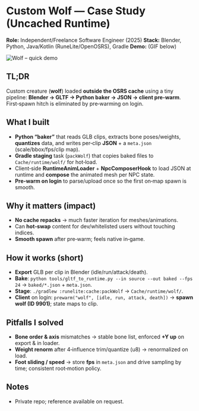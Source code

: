 # Custom Wolf — Case Study (Uncached Runtime)

**Role:** Independent/Freelance Software Engineer (2025)
**Stack:** Blender, Python, Java/Kotlin (RuneLite/OpenOSRS), Gradle
**Demo:** (GIF below)

![Wolf – quick demo](wolves.gif)

## TL;DR

Custom creature (**wolf**) loaded **outside the OSRS cache** using a tiny pipeline: **Blender → GLTF → Python baker → JSON → client pre‑warm**. First‑spawn hitch is eliminated by pre‑warming on login.

## What I built

* **Python “baker”** that reads GLB clips, extracts bone poses/weights, **quantizes** data, and writes per‑clip **JSON** + a `meta.json` (scale/bbox/fps/clip map).
* **Gradle staging** task (`packWolf`) that copies baked files to `Cache/runtime/wolf/` for hot‑load.
* Client‑side **RuntimeAnimLoader** + **NpcComposerHook** to load JSON at runtime and **compose** the animated mesh per NPC state.
* **Pre‑warm on login** to parse/upload once so the first on‑map spawn is smooth.

## Why it matters (impact)

* **No cache repacks** → much faster iteration for meshes/animations.
* Can **hot‑swap** content for dev/whitelisted users without touching indices.
* **Smooth spawn** after pre‑warm; feels native in‑game.

## How it works (short)

* **Export** GLB per clip in Blender (idle/run/attack/death).
* **Bake**: `python tools/gltf_to_runtime.py --in source --out baked --fps 24` → `baked/*.json` + `meta.json`.
* **Stage**: `./gradlew :runelite:cache:packWolf` → `Cache/runtime/wolf/`.
* **Client** on login: `prewarm("wolf", [idle, run, attack, death])` → **spawn wolf (ID 9901)**; state maps to clip.

## Pitfalls I solved

* **Bone order & axis** mismatches → stable bone list, enforced **+Y up** on export & in loader.
* **Weight renorm** after 4‑influence trim/quantize (u8) → renormalized on load.
* **Foot sliding / speed** → store **fps** in `meta.json` and drive sampling by time; consistent root‑motion policy.

## Notes

* Private repo; reference available on request.
